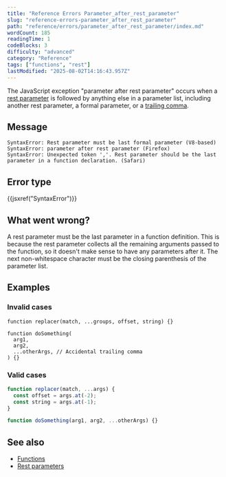 ```yaml
---
title: "Reference Errors Parameter_after_rest_parameter"
slug: "reference-errors-parameter_after_rest_parameter"
path: "reference/errors/parameter_after_rest_parameter/index.md"
wordCount: 185
readingTime: 1
codeBlocks: 3
difficulty: "advanced"
category: "Reference"
tags: ["functions", "rest"]
lastModified: "2025-08-02T14:16:43.957Z"
---
```



The JavaScript exception "parameter after rest parameter" occurs when a [rest parameter](/en-US/docs/Web/JavaScript/Reference/Functions/rest_parameters) is followed by anything else in a parameter list, including another rest parameter, a formal parameter, or a [trailing comma](/en-US/docs/Web/JavaScript/Reference/Trailing_commas).

## Message

```plain
SyntaxError: Rest parameter must be last formal parameter (V8-based)
SyntaxError: parameter after rest parameter (Firefox)
SyntaxError: Unexpected token ','. Rest parameter should be the last parameter in a function declaration. (Safari)
```

## Error type

{{jsxref("SyntaxError")}}

## What went wrong?

A rest parameter must be the last parameter in a function definition. This is because the rest parameter collects all the remaining arguments passed to the function, so it doesn't make sense to have any parameters after it. The next non-whitespace character must be the closing parenthesis of the parameter list.

## Examples

### Invalid cases

```js-nolint example-bad
function replacer(match, ...groups, offset, string) {}

function doSomething(
  arg1,
  arg2,
  ...otherArgs, // Accidental trailing comma
) {}
```

### Valid cases

```js example-good
function replacer(match, ...args) {
  const offset = args.at(-2);
  const string = args.at(-1);
}

function doSomething(arg1, arg2, ...otherArgs) {}
```

## See also

- [Functions](/en-US/docs/Web/JavaScript/Reference/Functions)
- [Rest parameters](/en-US/docs/Web/JavaScript/Reference/Functions/rest_parameters)
